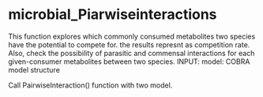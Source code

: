 # microbial_Piarwiseinteractions
This function explores which commonly consumed metabolites two species have the potential to compete for. the results represnt as competition rate.
Also, check the possibility of parasitic and commensal interactions for each given-consumer metabolites between two species.
INPUT:
model:  COBRA model structure

Call PairwiseInteraction() function with two model.
